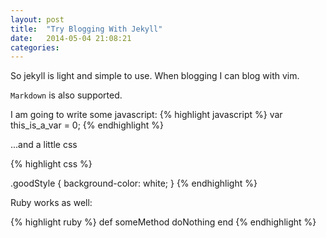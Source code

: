 ```yaml
---
layout: post
title:  "Try Blogging With Jekyll"
date:   2014-05-04 21:08:21
categories: 
---
```


So jekyll is light and simple to use. When blogging I can blog with vim.

`Markdown` is also supported.

I am going to write some javascript:
{% highlight javascript %}
var this_is_a_var = 0;
{% endhighlight %}

...and a little css

{% highlight css %}

.goodStyle {
  background-color: white;
}
{% endhighlight %}

Ruby works as well:

{% highlight ruby %}
def someMethod
  doNothing
end
{% endhighlight %}
